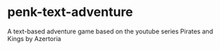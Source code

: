 # penk-text-adventure
A text-based adventure game based on the youtube series Pirates and Kings by Azertoria
